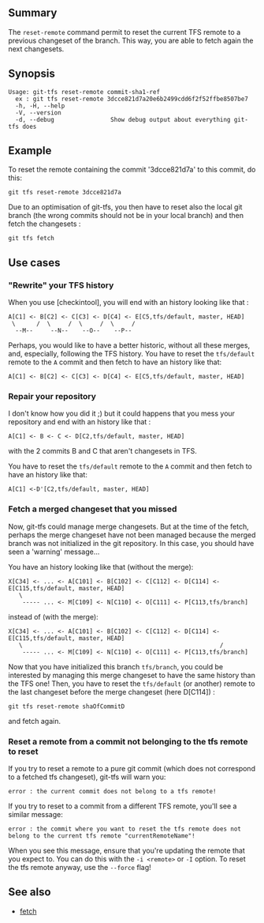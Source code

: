 ## Summary

The `reset-remote` command permit to reset the current TFS remote to a previous changeset of the branch.
This way, you are able to fetch again the next changesets.

## Synopsis

```
Usage: git-tfs reset-remote commit-sha1-ref
  ex : git tfs reset-remote 3dcce821d7a20e6b2499cdd6f2f52ffbe8507be7
  -h, -H, --help
  -V, --version
  -d, --debug                Show debug output about everything git-tfs does
```

## Example

To reset the remote containing the commit '3dcce821d7a' to this commit, do this:

    git tfs reset-remote 3dcce821d7a

Due to an optimisation of git-tfs, you then have to reset also the local git branch (the wrong commits should not be in your local branch) and then fetch the changesets :

    git tfs fetch

## Use cases

### "Rewrite" your TFS history

When you use [checkintool], you will end with an history looking like that :

    A[C1] <- B[C2] <- C[C3] <- D[C4] <- E[C5,tfs/default, master, HEAD]
     \      /  \     /  \     /  \     /
      --M--     --N--    --O--    --P--

Perhaps, you would like to have a better historic, without all these merges, and, especially, following the TFS history.
You have to reset the `tfs/default` remote to the `A` commit and then fetch to have an history like that:

    A[C1] <- B[C2] <- C[C3] <- D[C4] <- E[C5,tfs/default, master, HEAD]
  

### Repair your repository

I don't know how you did it ;) but it could happens that you mess your repository and end with an history like that :

    A[C1] <- B <- C <- D[C2,tfs/default, master, HEAD]

with the 2 commits B and C that aren't changesets in TFS.

You have to reset the `tfs/default` remote to the `A` commit and then fetch to have an history like that:

    A[C1] <-D'[C2,tfs/default, master, HEAD]

### Fetch a merged changeset that you missed

Now, git-tfs could manage merge changesets. But at the time of the fetch, perhaps the merge changeset
have not been managed because the merged branch was not initialized in the git repository.
In this case, you should have seen a 'warning' message...

You have an history looking like that (without the merge):

    X[C34] <- ... <- A[C101] <- B[C102] <- C[C112] <- D[C114] <- E[C115,tfs/default, master, HEAD]
       \                                              
        ----- ... <- M[C109] <- N[C110] <- O[C111] <- P[C113,tfs/branch]

instead of (with the merge):

    X[C34] <- ... <- A[C101] <- B[C102] <- C[C112] <- D[C114] <- E[C115,tfs/default, master, HEAD]
       \                                                        /
        ----- ... <- M[C109] <- N[C110] <- O[C111] <- P[C113,tfs/branch]

Now that you have initialized this branch `tfs/branch`, you could be interested by managing this merge changeset to have
 the same history than the TFS one!
Then, you have to reset the `tfs/default` (or another) remote to the last changeset before the merge changeset (here D[C114]) :

    git tfs reset-remote shaOfCommitD

 and fetch again.

### Reset a remote from a commit not belonging to the tfs remote to reset

If you try to reset a remote to a pure git commit (which does not correspond to a fetched tfs changeset),
git-tfs will warn you:

    error : the current commit does not belong to a tfs remote!

If you try to reset to a commit from a different TFS remote, you'll see a similar message:

    error : the commit where you want to reset the tfs remote does not belong to the current tfs remote "currentRemoteName"!

When you see this message, ensure that you're updating the remote that you expect to. You can do this with the `-i <remote>` or `-I` option.
To reset the tfs remote anyway, use the `--force` flag!
 
## See also

* [fetch](fetch.md)
